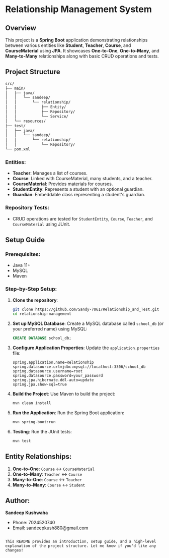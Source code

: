 
# Relationship Management System

## Overview
This project is a **Spring Boot** application demonstrating relationships between various entities like **Student**, **Teacher**, **Course**, and **CourseMaterial** using **JPA**. It showcases **One-to-One**, **One-to-Many**, and **Many-to-Many** relationships along with basic CRUD operations and tests.

## Project Structure
```bash
src/
├── main/
│   ├── java/
│   │   └── sandeep/
│   │       └── relationship/
│   │           ├── Entity/
│   │           ├── Repository/
│   │           └── Service/
│   └── resources/
├── test/
│   ├── java/
│   │   └── sandeep/
│   │       └── relationship/
│   │           └── Repository/
└── pom.xml
```

### Entities:
- **Teacher**: Manages a list of courses.
- **Course**: Linked with CourseMaterial, many students, and a teacher.
- **CourseMaterial**: Provides materials for courses.
- **StudentEntity**: Represents a student with an optional guardian.
- **Guardian**: Embeddable class representing a student's guardian.

### Repository Tests:
- CRUD operations are tested for `StudentEntity`, `Course`, `Teacher`, and `CourseMaterial` using JUnit.
  
## Setup Guide

### Prerequisites:
- Java 11+
- MySQL
- Maven

### Step-by-Step Setup:

1. **Clone the repository**:
   ```bash
   git clone https://github.com/Sandy-7061/Relationship_and_Test.git
   cd relationship-management
   ```

2. **Set up MySQL Database**:
   Create a MySQL database called `school_db` (or your preferred name) using MySQL:
   ```sql
   CREATE DATABASE school_db;
   ```

3. **Configure Application Properties**:
   Update the `application.properties` file:
   ```properties
   spring.application.name=Relationship
   spring.datasource.url=jdbc:mysql://localhost:3306/school_db
   spring.datasource.username=root
   spring.datasource.password=your_password
   spring.jpa.hibernate.ddl-auto=update
   spring.jpa.show-sql=true
   ```

4. **Build the Project**:
   Use Maven to build the project:
   ```bash
   mvn clean install
   ```

5. **Run the Application**:
   Run the Spring Boot application:
   ```bash
   mvn spring-boot:run
   ```

6. **Testing**:
   Run the JUnit tests:
   ```bash
   mvn test
   ```

## Entity Relationships:
1. **One-to-One**: `Course` ↔ `CourseMaterial`
2. **One-to-Many**: `Teacher` ↔ `Course`
3. **Many-to-One**: `Course` ↔ `Teacher`
4. **Many-to-Many**: `Course` ↔ `Student`

## Author:
**Sandeep Kushwaha**  
- Phone: 7024520740  
- Email: sandeepkush880@gmail.com

```

This README provides an introduction, setup guide, and a high-level explanation of the project structure. Let me know if you'd like any changes!
